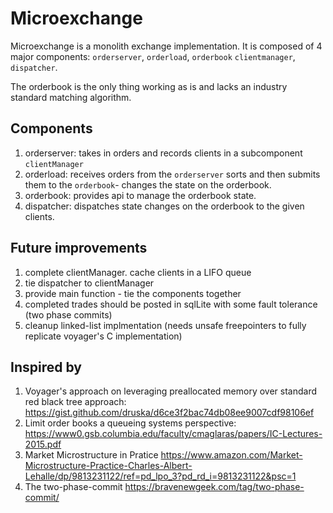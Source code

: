 # Microexchange

Microexchange is a monolith exchange implementation.  It is composed of 4 major components:
`orderserver`, `orderload`, `orderbook` `clientmanager`, `dispatcher`.

The orderbook is the only thing working as is and lacks an industry standard matching algorithm. 

## Components

1. orderserver: takes in orders and records clients in a subcomponent `clientManager`
2. orderload: receives orders from the `orderserver` sorts and then submits them to the `orderbook`-
              changes the state on the orderbook.
3. orderbook: provides api to manage the orderbook state.
4. dispatcher: dispatches state changes on the orderbook to the given clients.

## Future improvements

1. complete clientManager. cache clients in a LIFO queue
1. tie dispatcher to clientManager
1. provide main function - tie the components together
1. completed trades should be posted in sqlLite with some fault tolerance (two phase commits)
1. cleanup linked-list implmentation (needs unsafe freepointers to fully replicate voyager's C implementation)

## Inspired by

1. Voyager's approach on leveraging preallocated memory over standard red black tree approach: https://gist.github.com/druska/d6ce3f2bac74db08ee9007cdf98106ef
2. Limit order books a queueing systems perspective: https://www0.gsb.columbia.edu/faculty/cmaglaras/papers/IC-Lectures-2015.pdf
3. Market Microstructure in Pratice https://www.amazon.com/Market-Microstructure-Practice-Charles-Albert-Lehalle/dp/9813231122/ref=pd_lpo_3?pd_rd_i=9813231122&psc=1
4. The two-phase-commit https://bravenewgeek.com/tag/two-phase-commit/
